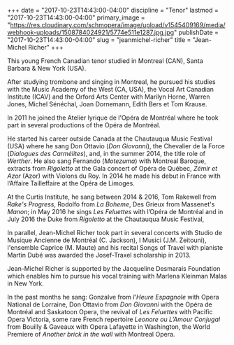 +++
date = "2017-10-23T14:43:00-04:00"
discipline = "Tenor"
lastmod = "2017-10-23T14:43:00-04:00"
primary_image = "https://res.cloudinary.com/schmopera/image/upload/v1545409169/media/webhook-uploads/1508784024921/5774e511e1287.jpg.jpg"
publishDate = "2017-10-23T14:43:00-04:00"
slug = "jeanmichel-richer"
title = "Jean-Michel Richer"
+++

This young French Canadian tenor studied in Montreal (CAN), Santa Barbara & New York (USA).

After studying trombone and singing in Montreal, he pursued his studies with the Music Academy of the West (CA, USA), the Vocal Art Canadian Institute (ICAV) and the Orford Arts Center with Marilyn Horne, Warren Jones, Michel Sénéchal, Joan Dornemann, Edith Bers et Tom Krause.

In 2011 he joined the Atelier lyrique de l'Opéra de Montréal where he took part in several productions of the Opéra de Montréal.

He started his career outside Canada at the Chautauqua Music Festival (USA) where he sang Don Ottavio (*Don Giovanni*), the Chevalier de la Force (*Dialogues des Carmélites*), and, in the summer 2014, the title role of *Werther*. He also sang Fernando (*Motezuma*) with Montreal Baroque, extracts from *Rigoletto* at the Gala concert of Opéra de Québec, *Zémir et Azor* (Azor) with Violons du Roy. In 2014 he made his debut in France with l’Affaire Tailleffaire at the Opéra de Limoges.

At the Curtis Institute, he sang between 2014 & 2016, Tom Rakewell from *Rake's Progress*, Rodolfo from *La Boheme*, Des Grieux from Massenet's *Manon*; in May 2016 he sings *Les Feluettes* with l’Opéra de Montréal and in July 2016 the Duke from *Rigoletto* at the Chautauqua Music Festival,

In parallel, Jean-Michel Richer took part in several concerts with Studio de Musique Ancienne de Montréal (C. Jackson), I Musici (J.M. Zeitouni), l'ensemble Caprice (M. Maute) and his recital Songs of Travel with pianiste Martin Dubé was awarded the Josef-Traxel scholarship in 2013.

Jean-Michel Richer is supported by the Jacqueline Desmarais Foundation which enables him to pursue his vocal training with Marlena Kleinman Malas in New York.

In the past months he sang: Gonzalve from *l'Heure Espagnole* with Opera National de Lorraine, Don Ottavio from *Don Giovanni* with the Opéra de Montréal and Saskatoon Opera, the revival of *Les Feluettes* with Pacific Opera Victoria, some rare French repertoire *Leonore ou L’Amour Conjugal* from Bouilly & Gaveaux with Opera Lafayette in Washington, the World Premiere of *Another brick in the wall* with Montreal Opera.

